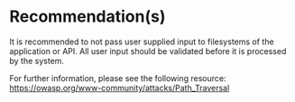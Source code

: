 # Recommendation(s)

It is recommended to not pass user supplied input to filesystems of the application or API. All user input should be validated before it is processed by the system.

For further information, please see the following resource:
<https://owasp.org/www-community/attacks/Path_Traversal>
